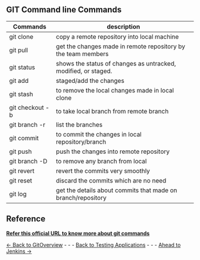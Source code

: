 
## GIT Command line Commands

|Commands | description|
|---------|-------------|
|git clone <RepositoryURL> | copy a remote repository into local machine|
|git pull | get the changes made in remote repository by the team members|
|git status | shows the status of changes as untracked, modified, or staged.|
git add <filenames> |staged/add the changes |
|git stash | to remove the local changes made in local clone|
|git checkout -b&nbsp; <localbranch> <remotebranch> | to take local branch from remote branch|
|git branch -r &nbsp; | list the branches|
|git commit | to commit the changes in local repository/branch|
|git push | push the changes into remote repository|
|git branch -D <branch name> | to remove any branch from local|
|git revert | revert the commits very smoothly |
|git reset | discard the commits which are no need|
|git log | get the details about commits that made on branch/repository|


## Reference

[**Refer this official URL to know more about git commands**](https://docs.github.com/en/get-started/using-git/about-git ) 


[<- Back to GitOverview](./GitOverview.md) - - - [Back to Testing Applications](../../../TestingApplications.md) - - - [Ahead to Jenkins ->](../Jenkins/Introduction.md)
